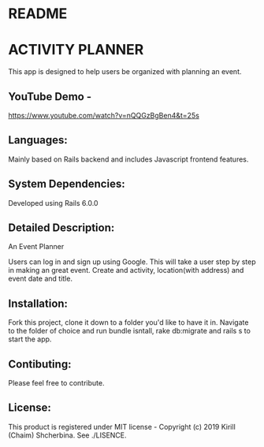 # README

# ACTIVITY PLANNER

This app is designed to help users be organized with planning an event. 

## YouTube Demo - 
https://www.youtube.com/watch?v=nQQGzBgBen4&t=25s

## Languages:
Mainly based on Rails backend and includes Javascript frontend features. 

## System Dependencies:
Developed using Rails 6.0.0

## Detailed Description: 
An Event Planner

Users can log in and sign up using Google.
This will take a user step by step in making an great event. Create and activity, location(with address) and event date and title.

## Installation: 
Fork this project, clone it down to a folder you'd like to have it in. Navigate to the folder of choice and run bundle isntall, rake db:migrate and rails s to start the app.

## Contibuting: 
Please feel free to contribute.

## License: 
This product is registered under MIT license - Copyright (c) 2019 Kirill (Chaim) Shcherbina. See ./LISENCE.



